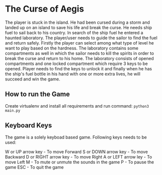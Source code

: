 # The Curse of Aegis
The player is stuck in the island. He had been cursed during a storm and landed up on an island to save his life and break the curse. He needs ship fuel to sail back to his country. In search of the ship fuel he entered a haunted laboratory. The player/user needs to guide the sailor to find the fuel and return safely. Firstly the player can select among what type of level he want to play based on the hardness. The laboratory contains some compartments as well in which the sailor needs to kill the spirits in order to break the curse and return to his home. The laboratory consists of opened compartments and one locked compartment which require 3 keys to be opened. Player needs to find the keys to unlock it and finally when he has the ship's fuel bottle in his hand with one or more extra lives, he will succeed and win the game.

## How to run the Game
Create virtualenv and install all requirements and run command:
`python3 main.py`

## Keyboard Keys
The game is a solely keyboad based game. Following keys needs to be used:

W or UP arrow key       - To move Forward
S or DOWN arrow key     - To move Backward
D or RIGHT arrow key    - To move Right
A or LEFT arrow ley     - To move Left
M                       - To mute or unmute the sounds in the game
P                       - To pause the game
ESC                     - To quit the game

<!-- ## Screenshots -->
<!-- ![Alt text](images/readme/screenshot1.png) -->

<!-- ![Alt text](images/readme/screenshot2.png) -->